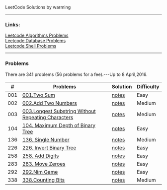 LeetCode Solutions by warming  

---

### Links:
[Leetcode Algorithms Problems](https://leetcode.com/problemset/algorithms/)  
[Leetcode Database Problems](https://leetcode.com/problemset/database/)  
[Leetcode Shell Problems](https://leetcode.com/problemset/shell/)  


---

### Problems

There are 341 problems (56 problems for a fee).---Up to 8 April,2016.   


| \# | Problems | Solution | Difficulty |  
|----|----------|----------|------------|
| 001 | [001.Two Sum](https://leetcode.com/problems/Two-Sum/) | [notes](./LeetCode/src/algorithm/001.Two_Sum/) | Easy |
| 002 | [002.Add Two Numbers](https://leetcode.com/problems/Add-Two-Numbers/) | [notes](./LeetCode/src/algorithm/002.Add_Two_Numbers/) | Medium |
| 003 | [003.Longest Substring Without Repeating Characters](https://leetcode.com/problems/longest-substring-without-repeating-characters/) | [notes](./LeetCode/src/algorithm/003.Longest_Substring_Without_Repeating_Characters/) | Medium |
| 104 | [104. Maximum Depth of Binary Tree](https://leetcode.com/problems/maximum-depth-of-binary-tree/) | [notes](./LeetCode/src/algorithm/003.Longest_Substring_Without_Repeating_Characters) | Easy |
| 136 | [136. Single Number](https://leetcode.com/problems/single-number/) | [notes](./LeetCode/src/algorithm/136.Single_Number/) | Medium |
| 226 | [226. Invert Binary Tree](https://leetcode.com/problems/invert-binary-tree/) | [notes](./LeetCode/src/algorithm/226.InvertBinaryTree/) | Easy |
| 258 | [258. Add Digits](https://leetcode.com/problems/add-digits/) | [notes](./LeetCode/src/algorithm/258.Add_Digits/) | Easy |
| 283 | [283. Move Zeroes](https://leetcode.com/problems/move-zeroes/) | [notes](./LeetCode/src/algorithm/283.mowing_zeroes/) | Easy |
| 292 | [292.Nim Game](https://leetcode.com/problems/nim-game/) | [notes](./LeetCode/src/algorithm/292.Nim_Game) | Easy |
| 338 | [338.Counting Bits](https://leetcode.com/problems/counting-bits/) | [notes](./LeetCode/src/algorithm/338.Counting_Bits/) | Medium |
